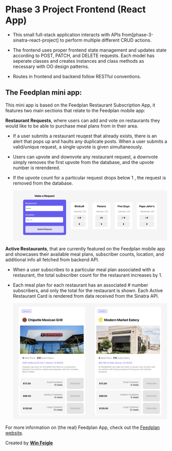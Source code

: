 # Phase 3 Project Frontend (React App)

- This small full-stack application interacts with APIs from[phase-3-sinatra-react-project] to perform multiple different CRUD actions.

- The frontend uses proper frontend state management and updates state according to POST, PATCH, and DELETE requests. Each model has seperate classes and creates instances and class methods as necessary with OO design patterns.

- Routes in frontend and backend follow RESTful conventions.

## **The Feedplan mini app:**

This mini app is based on the Feedplan Restaurant Subscription App, it features two main sections that relate to the Feedplan mobile app:

**Restaurant Requests**, where users can add and vote on restaurants they would like to be able to purchase meal plans from in their area.

- If a user submits a restaurant reuqest that already exists, there is an alert that pops up and haults any duplicate posts. When a user submits a valid/unique request, a single upvote is given simultaneously.
- Users can upvote and downvote any restaurant request, a downvote simply removes the first upvote from the database, and the upvote number is rerendered.
- If the upvote count for a particular request drops below 1 , the request is removed from the database.

  ![image](public/RestaurantRequests.png)

**Active Restaurants**, that are currently featured on the Feedplan mobile app and showcases their available meal plans, subscriber counts, location, and additional info all fetched from backend API.

- When a user subscribes to a particular meal plan associated with a restaurant, the total subscriber count for the restaurant increases by 1.
- Each meal plan for each restaurant has an associated # number subscribers, and only the total for the restaurant is shown. Each Active Restaurant Card is rendered from data received from the Sinatra API.

  ![image](public/ActiveRestaurants.png)

For more information on (the real) Feedplan App, check out the [Feedplan website](www.feedplan.io).

Created by **[Win Feigle](linkedin.com/in/feigle)**

